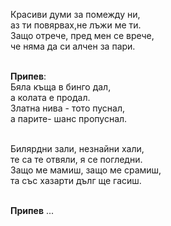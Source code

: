 Красиви думи за помежду ни,<br/>
аз ти повярвах,не лъжи ме ти.<br/>
Защо отрече, пред мен се врече,<br/>
че няма да си алчен за пари.<br/>

<br/>**Припев**:<br/>
Бяла къща в бинго дал,<br/>
а колата е продал.<br/>
Златна нива - тото пуснал,<br/>
а парите- шанс пропуснал.<br /><br />

Билярдни зали, незнайни хали,<br/>
те са те отвяли, я се погледни.<br/>
Защо ме мамиш, защо ме срамиш,<br/>
та със хазарти дълг ще гасиш.

<br/>**Припев** ...